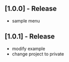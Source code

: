 ## [1.0.0] - Release

* sample menu

## [1.0.1] - Release

* modify example 
* change project to private